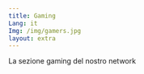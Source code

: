 ```yaml
---
title: Gaming
Lang: it
Img: /img/gamers.jpg
layout: extra
---
```

La sezione gaming del nostro network
